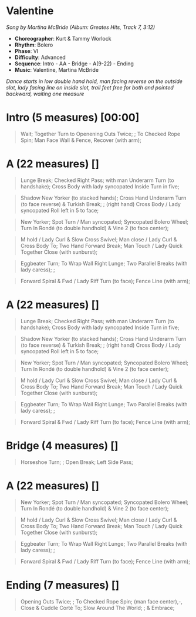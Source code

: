 # Valentine
*Song by Martina McBride (Album: Greates Hits, Track 7, 3:12)*

* **Choreographer**: Kurt & Tammy Worlock
* **Rhythm**: Bolero
* **Phase**: VI
* **Difficulty**: Advanced
* **Sequence**: Intro - AA - Bridge - A(9-22) - Ending
* **Music**: Valentine, Martina McBride

*Dance starts in low double hand hold, man facing reverse on the outside slot, lady facing line on inside slot, trail feet free for both and pointed backward, waiting one measure*

# Intro (5 measures) [00:00]

> Wait; Together Turn to Openening Outs Twice; ; To Checked Rope Spin; Man Face Wall & Fence, Recover (with arm);

# A (22 measures) []
> Lunge Break; Checked Right Pass; with man Underarm Turn (to handshake); Cross Body with lady syncopated Inside Turn in five;

> Shadow New Yorker (to stacked hands); Cross Hand Underarm Turn (to face reverse) & Turkish Break; ; (right hand) Cross Body / Lady syncopated Roll left in 5 to face;

> New Yorker; Spot Turn / Man syncopated; Syncopated Bolero Wheel; Turn In Rondé (to double handhold) & Vine 2 (to face center);

> M hold / Lady Curl & Slow Cross Swivel; Man close / Lady Curl & Cross Body To; Two Hand Forward Break; Man Touch / Lady Quick Together Close (with sunburst);

> Eggbeater Turn; To Wrap Wall Right Lunge; Two Parallel Breaks (with lady caress); ;

> Forward Spiral & Fwd / Lady Riff Turn (to face); Fence Line (with arm);

# A (22 measures) []
> Lunge Break; Checked Right Pass; with man Underarm Turn (to handshake); Cross Body with lady syncopated Inside Turn in five;

> Shadow New Yorker (to stacked hands); Cross Hand Underarm Turn (to face reverse) & Turkish Break; ; (right hand) Cross Body / Lady syncopated Roll left in 5 to face;

> New Yorker; Spot Turn / Man syncopated; Syncopated Bolero Wheel; Turn In Rondé (to double handhold) & Vine 2 (to face center);

> M hold / Lady Curl & Slow Cross Swivel; Man close / Lady Curl & Cross Body To; Two Hand Forward Break; Man Touch / Lady Quick Together Close (with sunburst);

> Eggbeater Turn; To Wrap Wall Right Lunge; Two Parallel Breaks (with lady caress); ;

> Forward Spiral & Fwd / Lady Riff Turn (to face); Fence Line (with arm);

# Bridge (4 measures) []

> Horseshoe Turn; ; Open Break; Left Side Pass;

# A (22 measures) []

> New Yorker; Spot Turn / Man syncopated; Syncopated Bolero Wheel; Turn In Rondé (to double handhold) & Vine 2 (to face center);

> M hold / Lady Curl & Slow Cross Swivel; Man close / Lady Curl & Cross Body To; Two Hand Forward Break; Man Touch / Lady Quick Together Close (with sunburst);

> Eggbeater Turn; To Wrap Wall Right Lunge; Two Parallel Breaks (with lady caress); ;

> Forward Spiral & Fwd / Lady Riff Turn (to face); Fence Line (with arm);

# Ending (7 measures) []

> Opening Outs Twice; ; To Checked Rope Spin; (man face center),-, Close & Cuddle Corté To; Slow Around The World; ; & Embrace;